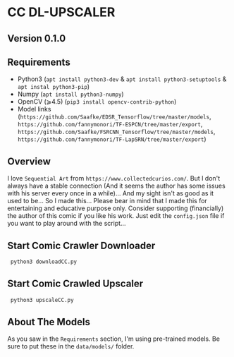 # CC DL-UPSCALER

## Version 0.1.0

## Requirements

- Python3 (`apt install python3-dev` & `apt install python3-setuptools` & `apt instal python3-pip`)
- Numpy (`apt install python3-numpy`)
- OpenCV (⩾4.5) (`pip3 install opencv-contrib-python`)
- Model links (`https://github.com/Saafke/EDSR_Tensorflow/tree/master/models`, `https://github.com/fannymonori/TF-ESPCN/tree/master/export`, `https://github.com/Saafke/FSRCNN_Tensorflow/tree/master/models`, `https://github.com/fannymonori/TF-LapSRN/tree/master/export`)

## Overview

I love `Sequential Art` from `https://www.collectedcurios.com/`. But I don't always have a stable connection (And it seems the author has some issues with his server every once in a while)... And my sight isn't as good as it used to be... So I made this... Please bear in mind that I made this for entertaining and educative purpose only. Consider supporting (financially) the author of this comic if you like his work.
Just edit the `config.json` file if you want to play around with the script...

## Start Comic Crawler Downloader

```sh
 python3 downloadCC.py
```

## Start Comic Crawled Upscaler

```sh
 python3 upscaleCC.py
```

## About The Models

As you saw in the `Requirements` section, I'm using pre-trained models. Be sure to put these in the `data/models/` folder.
